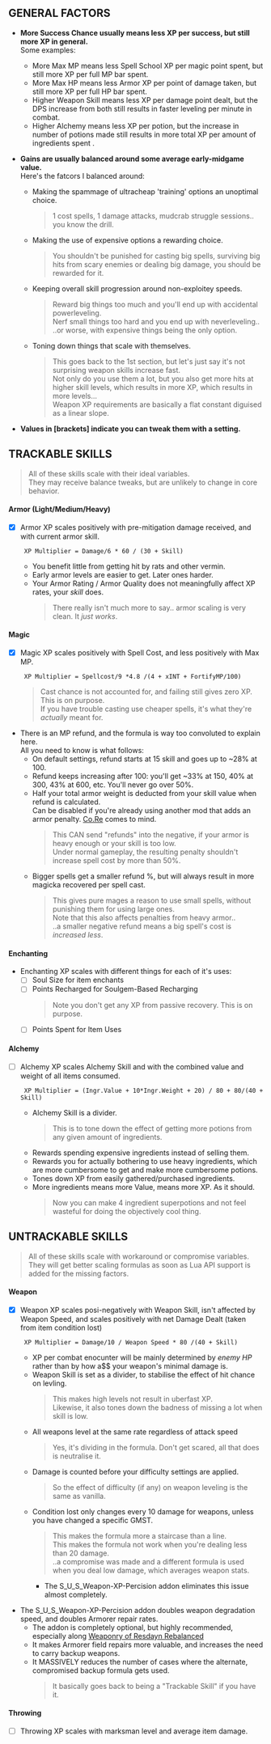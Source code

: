 ## GENERAL FACTORS

- **More Success Chance usually means less XP per success, but still more XP in general.**  
    Some examples:
  
    - More Max MP means less Spell School XP per magic point spent, but still more XP per full MP bar spent.
    - More Max HP means less Armor XP per point of damage taken, but still more XP per full HP bar spent.
    - Higher Weapon Skill means less XP per damage point dealt, but the DPS increase from both still results in faster leveling per minute in combat.  
    - Higher Alchemy means less XP per potion, but the increase in number of potions made still results in more total XP per amount of ingredients spent .

- **Gains are usually balanced around some average early-midgame value.**  
    Here's the fatcors I balanced around:
  
    - Making the spammage of ultracheap 'training' options an unoptimal choice.  
        > 1 cost spells, 1 damage attacks, mudcrab struggle sessions.. you know the drill.  
    - Making the use of expensive options a rewarding choice.  
        > You shouldn't be punished for casting big spells, surviving big hits from scary enemies or dealing big damage, you should be rewarded for it.  
    - Keeping overall skill progression around non-exploitey speeds.  
        > Reward big things too much and you'll end up with accidental powerleveling.  
        > Nerf small things too hard and you end up with neverleveling..  
        > ..or worse, with expensive things being the only option.  
    - Toning down things that scale with themselves.
        > This goes back to the 1st section, but let's just say it's not surprising weapon skills increase fast.  
        > Not only do you use them a lot, but you also get more hits at higher skill levels, which results in more XP, which results in more levels...  
        > Weapon XP requirements are basically a flat constant diguised as a linear slope.  

- **Values in [brackets] indicate you can tweak them with a setting.**  


## TRACKABLE SKILLS

> All of these skills scale with their ideal variables.  
> They may receive balance tweaks, but are unlikely to change in core behavior.

#### Armor (Light/Medium/Heavy)

- [x] Armor XP scales positively with pre-mitigation damage received, and with current armor skill.  
    
    `  XP Multiplier = Damage/6 * 60 / (30 + Skill)  `
    
    - You benefit little from getting hit by rats and other vermin.
    - Early armor levels are easier to get. Later ones harder.
    - Your Armor Rating / Armor Quality does not meaningfully affect XP rates, your _skill_ does.
      > There really isn't much more to say.. armor scaling is very clean. It _just works_.

#### Magic
- [x] Magic XP scales positively with Spell Cost, and less positively with Max MP.

    `  XP Multiplier = Spellcost/9 *4.8 /(4 + xINT + FortifyMP/100)  `

    > Cast chance is not accounted for, and failing still gives zero XP. This is on purpose.  
    > If you have trouble casting use cheaper spells, it's what they're _actually_ meant for.

- There is an MP refund, and the formula is way too convoluted to explain here.  
    All you need to know is what follows:  
    - On default settings, refund starts at 15 skill and goes up to ~28% at 100.  
    - Refund keeps increasing after 100: you'll get ~33% at 150, 40% at 300, 43% at 600, etc. You'll never go over 50%.  
    - Half your total armor weight is deducted from your skill value when refund is calculated.  
        Can be disabled if you're already using another mod that adds an armor penalty. [Co.Re](https://www.nexusmods.com/morrowind/mods/53663) comes to mind.  
        > This CAN send "refunds" into the negative, if your armor is heavy enough or your skill is too low.  
        > Under normal gameplay, the resulting penalty shouldn't increase spell cost by more than 50%.  
    - Bigger spells get a smaller refund %, but will always result in more magicka recovered per spell cast.  
        > This gives pure mages a reason to use small spells, without punishing them for using large ones.  
        > Note that this also affects penalties from heavy armor..  
        > ..a smaller negative refund means a big spell's cost is _increased less_.  
 
#### Enchanting

- Enchanting XP scales with different things for each of it's uses:
    - [ ] Soul Size for item enchants
    - [ ] Points Recharged for Soulgem-Based Recharging  
        > Note you don't get any XP from passive recovery. This is on purpose.
    - [ ] Points Spent for Item Uses

#### Alchemy

- [ ] Alchemy XP scales Alchemy Skill and with the combined value and weight of all items consumed.

   `  XP Multiplier = (Ingr.Value + 10*Ingr.Weight + 20) / 80 + 80/(40 + Skill)  `

    - Alchemy Skill is a divider.  
        > This is to tone down the effect of getting more potions from any given amount of ingredients.
    - Rewards spending expensive ingredients instead of selling them.
    - Rewards you for actually bothering to use heavy ingredients, which are more cumbersome to get and make more cumbersome potions.
    - Tones down XP from easily gathered/purchased ingredients.
    - More ingredients means more Value, means more XP. As it should.  
        > Now you can make 4 ingredient superpotions and not feel wasteful for doing the objectively cool thing.

## UNTRACKABLE SKILLS
> All of these skills scale with workaround or compromise variables.  
> They will get better scaling formulas as soon as Lua API support is added for the missing factors.

#### Weapon

- [x] Weapon XP scales posi-negatively with Weapon Skill, isn't affected by Weapon Speed, and scales positively with net Damage Dealt (taken from item condition lost)  
    
    `  XP Multiplier = Damage/10 / Weapon Speed * 80 /(40 + Skill)  `
    
    - XP per combat enocunter will be mainly determined by _enemy HP_ rather than by how a$$ your weapon's minimal damage is.
    - Weapon Skill is set as a divider, to stabilise the effect of hit chance on levling.  
        > This makes high levels not result in uberfast XP.  
        > Likewise, it also tones down the badness of missing a lot when skill is low.
    - All weapons level at the same rate regardless of attack speed
        > Yes, it's dividing in the formula. Don't get scared, all that does is neutralise it.  
    - Damage is counted before your difficulty settings are applied.
        > So the effect of difficulty (if any) on weapon leveling is the same as vanilla.
    - Condition lost only changes every 10 damage for weapons, unless you have changed a specific GMST.  
        > This makes the formula more a staircase than a line.  
        > This makes the formula not work when you're dealing less than 20 damage.  
        > ..a compromise was made and a different formula is used when you deal low damage, which averages weapon stats.
        - The S_U_S_Weapon-XP-Percision addon eliminates this issue almost completely.

- The S_U_S_Weapon-XP-Percision addon doubles weapon degradation speed, and doubles Armorer repair rates.
    - The addon is completely optional, but highly recommended, especially along [Weaponry of Resdayn Rebalanced](https://www.nexusmods.com/morrowind/mods/51247)
    - It makes Armorer field repairs more valuable, and increases the need to carry backup weapons.
    - It MASSIVELY reduces the number of cases where the alternate, compromised backup formula gets used.
        > It basically goes back to being a "Trackable Skill" if you have it.

#### Throwing

- [ ] Throwing XP scales with marksman level and average item damage.
